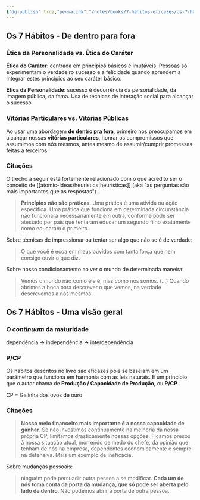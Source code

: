 ```yaml
---
{"dg-publish":true,"permalink":"/notes/books/7-habitos-eficazes/os-7-habitos-introducao/","dgHomeLink":true,"dgPassFrontmatter":false}
---
```


## Os 7 Hábitos - De dentro para fora

### Ética da Personalidade vs. Ética do Caráter

**Ética do Caráter**: centrada em princípios básicos e imutáveis. Pessoas só experimentam o verdadeiro sucesso e a felicidade quando aprendem a integrar estes princípios ao seu caráter básico.

**Ética da Personalidade**: sucesso é decorrência da personalidade, da imagem pública, da fama. Usa de técnicas de interação social para alcançar o sucesso. 

### Vitórias Particulares vs. Vitórias Públicas

Ao usar uma abordagem **de dentro pra fora**, primeiro nos preocupamos em alcançar nossas **vitórias particulares**, honrar os compromissos que assumimos com nós mesmos, antes mesmo de assumir/cumprir promessas feitas a terceiros.


### Citações

O trecho a seguir está fortemente relacionado com o que acredito ser o conceito de [[atomic-ideas/heuristics|heurísticas]] (aka "as perguntas são mais importantes que as respostas").

> **Princípios não são práticas**. Uma prática é uma ativida ou ação específica. Uma prática que funciona em determinada circunstância não funcionará necessariamente em outra, conforme pode ser atestado por pais que tentaram educar um segundo filho exatamente como educaram o primeiro.

Sobre técnicas de impressionar ou tentar ser algo que não se é de verdade:

> O que você é ecoa em meus ouvidos com tanta força que nem consigo ouvir o que diz.

Sobre nosso condicionamento ao ver o mundo de determinada maneira:

> Vemos o mundo não como ele é, mas como nós somos. (...)
> Quando abrimos a boca para descrever o que vemos, na verdade descrevemos a nós mesmos.




## Os 7 Hábitos - Uma visão geral

### O *continuum* da maturidade

dependência -> independência -> interdependência

### P/CP

Os hábitos descritos no livro são eficazes pois se baseiam em um parâmetro que funciona em harmonia com as leis naturais. É um princípio que o autor chama de **Produção / Capacidade de Produção**, ou **P/CP**.

CP = Galinha dos ovos de ouro

### Citações

> **Nosso meio financeiro mais importante é a nossa capacidade de ganhar**. Se não investimos continuamente na melhoria da nossa própria CP, limitamos drasticamente nossas opções. Ficamos presos à nossa situação atual, morrendo de medo do chefe, da opinião que tenham de nós na empresa, dependentes economicamente e sempre na defensiva. Mais um exemplo de ineficácia.

Sobre mudanças pessoais:

> ninguém pode persuadir outra pessoa a se modificar. **Cada um de nós toma conta da porta da mudança, que só pode ser aberta pelo lado de dentro**. Não podemos abrir a porta de outra pessoa.
